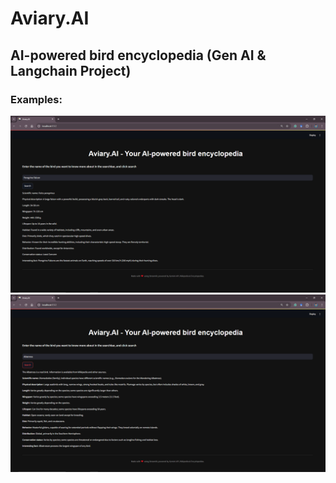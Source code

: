 # Aviary.AI
AI-powered bird encyclopedia (Gen AI &amp; Langchain Project)
-- 
### Examples:
<img src="Screenshot (182).png">
<img src="Screenshot (184).png">
